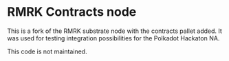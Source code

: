# RMRK Contracts node

This is a fork of the RMRK substrate node with the contracts pallet added. It was used for testing integration possibilities for the Polkadot Hackaton NA.

This code is not maintained.